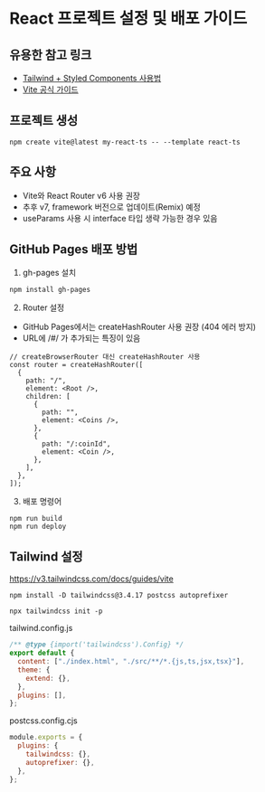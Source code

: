 # React 프로젝트 설정 및 배포 가이드

## 유용한 참고 링크

- [Tailwind + Styled Components 사용법](https://velog.io/@ung6860/ReactTailwind-Styled-Components-%EC%82%AC%EC%9A%A9)
- [Vite 공식 가이드](https://ko.vite.dev/guide/)

## 프로젝트 생성

```
npm create vite@latest my-react-ts -- --template react-ts
```

## 주요 사항

- Vite와 React Router v6 사용 권장
- 추후 v7, framework 버전으로 업데이트(Remix) 예정
- useParams 사용 시 interface 타입 생략 가능한 경우 있음

## GitHub Pages 배포 방법

1. gh-pages 설치

```
npm install gh-pages
```

2. Router 설정

- GitHub Pages에서는 createHashRouter 사용 권장 (404 에러 방지)
- URL에 /#/ 가 추가되는 특징이 있음

```tsx
// createBrowserRouter 대신 createHashRouter 사용
const router = createHashRouter([
  {
    path: "/",
    element: <Root />,
    children: [
      {
        path: "",
        element: <Coins />,
      },
      {
        path: "/:coinId",
        element: <Coin />,
      },
    ],
  },
]);
```

3. 배포 명령어

```
npm run build
npm run deploy
```

## Tailwind 설정

https://v3.tailwindcss.com/docs/guides/vite

```
npm install -D tailwindcss@3.4.17 postcss autoprefixer
```

```
npx tailwindcss init -p
```

tailwind.config.js

```js
/** @type {import('tailwindcss').Config} */
export default {
  content: ["./index.html", "./src/**/*.{js,ts,jsx,tsx}"],
  theme: {
    extend: {},
  },
  plugins: [],
};
```

postcss.config.cjs

```js
module.exports = {
  plugins: {
    tailwindcss: {},
    autoprefixer: {},
  },
};
```
